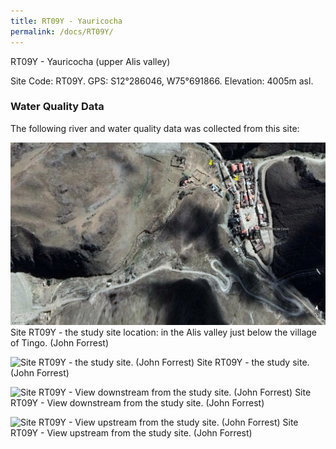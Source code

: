 ```yaml
---
title: RT09Y - Yauricocha 
permalink: /docs/RT09Y/
---
```

RT09Y - Yauricocha (upper Alis valley)

Site Code: RT09Y.  GPS: S12°286046, W75°691866. Elevation:
4005m asl.

### Water Quality Data

The following river and water quality data was collected from this site:





![Site RT09Y - the study site location. (John Forrest)](/assets/SiteDescriptions/T9/RT9(Yauricochabelowmine).jpg)
Site RT09Y - the study site location: in the Alis valley just below the village of Tingo. (John Forrest)


![Site RT09Y - the study site. (John Forrest)](/assets/SiteDescriptions/T9/T9YStudysite.jpg)
Site RT09Y - the study site. (John Forrest)


![Site RT09Y - View downstream from the study site. (John Forrest)](/assets/SiteDescriptions/T9/T9YViewdownstream.jpg)
Site RT09Y - View downstream from the study site. (John Forrest)


![Site RT09Y - View upstream from the study site. (John Forrest)](/assets/SiteDescriptions/T9/T9YViewupstream.jpg)
Site RT09Y - View upstream from the study site. (John Forrest)
